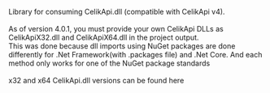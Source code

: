 Library for consuming CelikApi.dll (compatible with CelikApi v4).<br><br> As of version 4.0.1, you must provide your own CelikApi DLLs as CelikApiX32.dll and CelikApiX64.dll in the project output.<br> This was done because dll imports using NuGet packages are done differently for .Net Framework(with .packages file) and .Net Core. And each method only works for one of the NuGet package standards<br><br> x32 and x64 CelikApi.dll versions can be found here
